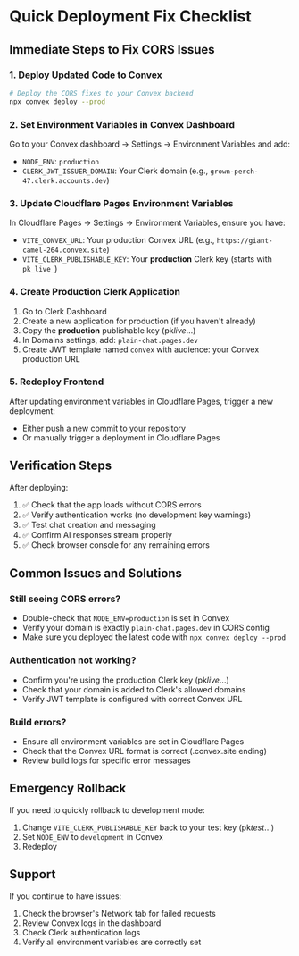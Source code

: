 # Quick Deployment Fix Checklist

## Immediate Steps to Fix CORS Issues

### 1. Deploy Updated Code to Convex

```bash
# Deploy the CORS fixes to your Convex backend
npx convex deploy --prod
```

### 2. Set Environment Variables in Convex Dashboard

Go to your Convex dashboard → Settings → Environment Variables and add:

- `NODE_ENV`: `production`
- `CLERK_JWT_ISSUER_DOMAIN`: Your Clerk domain (e.g., `grown-perch-47.clerk.accounts.dev`)

### 3. Update Cloudflare Pages Environment Variables

In Cloudflare Pages → Settings → Environment Variables, ensure you have:

- `VITE_CONVEX_URL`: Your production Convex URL (e.g., `https://giant-camel-264.convex.site`)
- `VITE_CLERK_PUBLISHABLE_KEY`: Your **production** Clerk key (starts with `pk_live_`)

### 4. Create Production Clerk Application

1. Go to Clerk Dashboard
2. Create a new application for production (if you haven't already)
3. Copy the **production** publishable key (pk*live*...)
4. In Domains settings, add: `plain-chat.pages.dev`
5. Create JWT template named `convex` with audience: your Convex production URL

### 5. Redeploy Frontend

After updating environment variables in Cloudflare Pages, trigger a new deployment:

- Either push a new commit to your repository
- Or manually trigger a deployment in Cloudflare Pages

## Verification Steps

After deploying:

1. ✅ Check that the app loads without CORS errors
2. ✅ Verify authentication works (no development key warnings)
3. ✅ Test chat creation and messaging
4. ✅ Confirm AI responses stream properly
5. ✅ Check browser console for any remaining errors

## Common Issues and Solutions

### Still seeing CORS errors?

- Double-check that `NODE_ENV=production` is set in Convex
- Verify your domain is exactly `plain-chat.pages.dev` in CORS config
- Make sure you deployed the latest code with `npx convex deploy --prod`

### Authentication not working?

- Confirm you're using the production Clerk key (pk*live*...)
- Check that your domain is added to Clerk's allowed domains
- Verify JWT template is configured with correct Convex URL

### Build errors?

- Ensure all environment variables are set in Cloudflare Pages
- Check that the Convex URL format is correct (.convex.site ending)
- Review build logs for specific error messages

## Emergency Rollback

If you need to quickly rollback to development mode:

1. Change `VITE_CLERK_PUBLISHABLE_KEY` back to your test key (pk*test*...)
2. Set `NODE_ENV` to `development` in Convex
3. Redeploy

## Support

If you continue to have issues:

1. Check the browser's Network tab for failed requests
2. Review Convex logs in the dashboard
3. Check Clerk authentication logs
4. Verify all environment variables are correctly set
